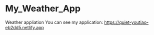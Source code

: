 # My_Weather_App
Weather appliation
You can see my application:
https://quiet-youtiao-eb2dd5.netlify.app
